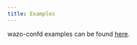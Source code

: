 ```yaml
---
title: Examples
---
```


wazo-confd examples can be found [here](/documentation/api/configuration.html#rest-api-example).
